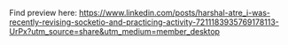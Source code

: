 Find preview here: https://www.linkedin.com/posts/harshal-atre_i-was-recently-revising-socketio-and-practicing-activity-7211183935769178113-UrPx?utm_source=share&utm_medium=member_desktop
